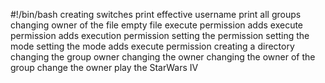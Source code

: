 #!/bin/bash
creating switches
print effective username
print all groups
changing owner of the file
empty file
execute permission
adds execute permission
adds execution permission
setting the permission
setting the mode
setting the mode
adds execute permission
creating a directory
changing the group owner
changing the owner
changing the owner of the group
change the owner
play the StarWars IV
